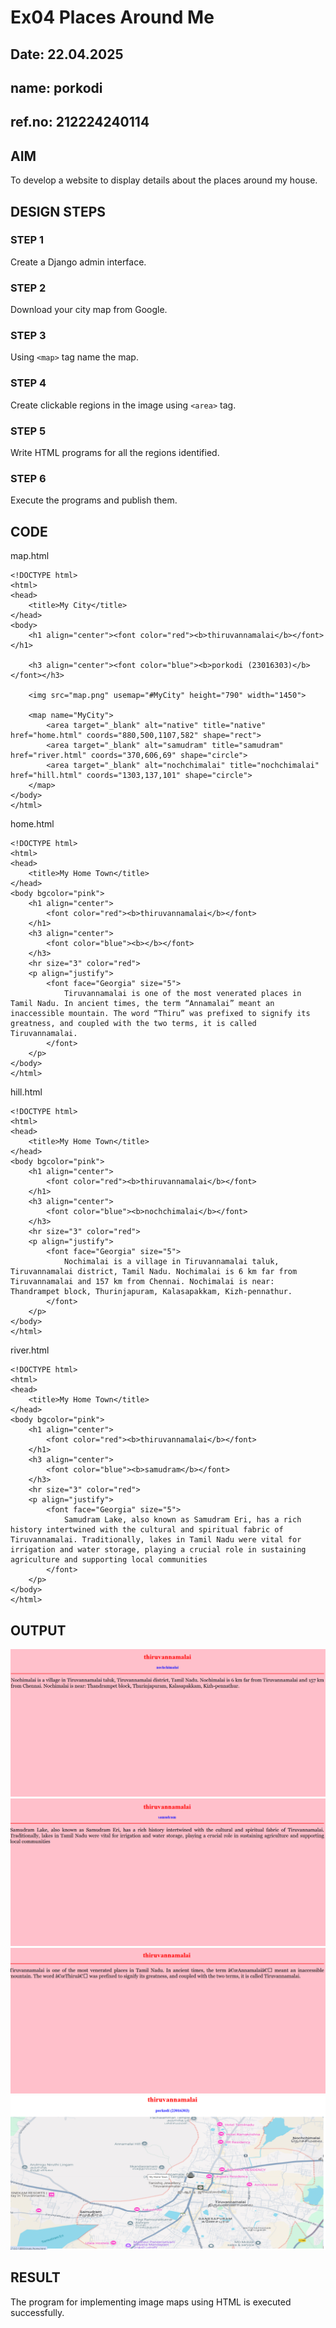 # Ex04 Places Around Me
## Date: 22.04.2025
## name: porkodi
## ref.no: 212224240114

## AIM
To develop a website to display details about the places around my house.

## DESIGN STEPS

### STEP 1
Create a Django admin interface.

### STEP 2
Download your city map from Google.

### STEP 3
Using ```<map>``` tag name the map.

### STEP 4
Create clickable regions in the image using ```<area>``` tag.

### STEP 5
Write HTML programs for all the regions identified.

### STEP 6
Execute the programs and publish them.

## CODE
map.html
```
<!DOCTYPE html>
<html>
<head>
    <title>My City</title>
</head>
<body>
    <h1 align="center"><font color="red"><b>thiruvannamalai</b></font></h1>

    <h3 align="center"><font color="blue"><b>porkodi (23016303)</b></font></h3>

    <img src="map.png" usemap="#MyCity" height="790" width="1450">

    <map name="MyCity">
        <area target="_blank" alt="native" title="native" href="home.html" coords="880,500,1107,582" shape="rect">
        <area target="_blank" alt="samudram" title="samudram" href="river.html" coords="370,606,69" shape="circle">
        <area target="_blank" alt="nochchimalai" title="nochchimalai" href="hill.html" coords="1303,137,101" shape="circle">
    </map>
</body>
</html>
```
home.html
```
<!DOCTYPE html>
<html>
<head>
    <title>My Home Town</title>
</head>
<body bgcolor="pink">
    <h1 align="center">
        <font color="red"><b>thiruvannamalai</b></font>
    </h1>
    <h3 align="center">
        <font color="blue"><b></b></font>
    </h3>
    <hr size="3" color="red">
    <p align="justify">
        <font face="Georgia" size="5">
            Tiruvannamalai is one of the most venerated places in Tamil Nadu. In ancient times, the term “Annamalai” meant an inaccessible mountain. The word “Thiru” was prefixed to signify its greatness, and coupled with the two terms, it is called Tiruvannamalai.   
        </font>
    </p>
</body>
</html>
```
hill.html
```
<!DOCTYPE html>
<html>
<head>
    <title>My Home Town</title>
</head>
<body bgcolor="pink">
    <h1 align="center">
        <font color="red"><b>thiruvannamalai</b></font>
    </h1>
    <h3 align="center">
        <font color="blue"><b>nochchimalai</b></font>
    </h3>
    <hr size="3" color="red">
    <p align="justify">
        <font face="Georgia" size="5">
            Nochimalai is a village in Tiruvannamalai taluk, Tiruvannamalai district, Tamil Nadu. Nochimalai is 6 km far from Tiruvannamalai and 157 km from Chennai. Nochimalai is near: Thandrampet block, Thurinjapuram, Kalasapakkam, Kizh-pennathur.
        </font>
    </p>
</body>
</html>
```
river.html
```
<!DOCTYPE html>
<html>
<head>
    <title>My Home Town</title>
</head>
<body bgcolor="pink">
    <h1 align="center">
        <font color="red"><b>thiruvannamalai</b></font>
    </h1>
    <h3 align="center">
        <font color="blue"><b>samudram</b></font>
    </h3>
    <hr size="3" color="red">
    <p align="justify">
        <font face="Georgia" size="5">
            Samudram Lake, also known as Samudram Eri, has a rich history intertwined with the cultural and spiritual fabric of Tiruvannamalai. Traditionally, lakes in Tamil Nadu were vital for irrigation and water storage, playing a crucial role in sustaining agriculture and supporting local communities  
        </font>
    </p>
</body>
</html>
```

## OUTPUT
![alt text](4-1.png) ![alt text](3-1.png) ![alt text](2-1.png) ![alt text](1-1.png)







## RESULT
The program for implementing image maps using HTML is executed successfully.

